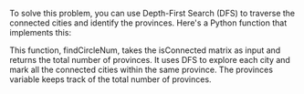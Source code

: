 To solve this problem, you can use Depth-First Search (DFS) to traverse the connected cities and identify the provinces. Here's a Python function that implements this:

This function, findCircleNum, takes the isConnected matrix as input and returns the total number of provinces. It uses DFS to explore each city and mark all the connected cities within the same province. The provinces variable keeps track of the total number of provinces.
